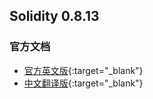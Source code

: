 ## Solidity 0.8.13


### 官方文档
+ [官方英文版](https://docs.soliditylang.org/en/v0.8.13/index.html){:target="_blank"}
+ [中文翻译版](https://learnblockchain.cn/docs/solidity/index.html){:target="_blank"}
